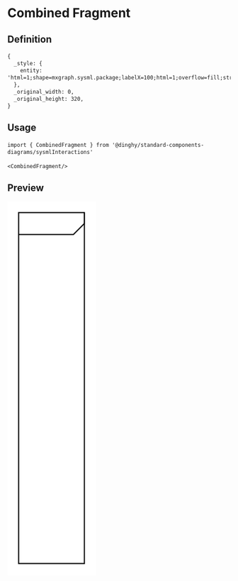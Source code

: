 # Combined Fragment

## Definition

```
{
  _style: { 
    entity: 'html=1;shape=mxgraph.sysml.package;labelX=100;html=1;overflow=fill;strokeWidth=1;recursiveResize=0;',
  },
  _original_width: 0,
  _original_height: 320,
}
```

## Usage

```
import { CombinedFragment } from '@dinghy/standard-components-diagrams/sysmlInteractions'

<CombinedFragment/>
```

## Preview

<img src="./combined-fragment.png" width="200"/>
